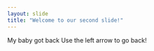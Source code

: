 ```yaml
---
layout: slide
title: "Welcome to our second slide!"
---
```

My baby got back
Use the left arrow to go back!
